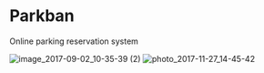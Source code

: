 # Parkban
Online parking reservation system


![image_2017-09-02_10-35-39 (2)](https://user-images.githubusercontent.com/8627007/183314528-77c2f590-6efc-4a5a-b4ff-8a28a5328a58.png)
![photo_2017-11-27_14-45-42](https://user-images.githubusercontent.com/8627007/183314542-415a6d10-9c81-4d1a-8d4b-1d651c26455f.jpg)

